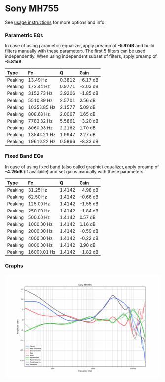 # Sony MH755
See [usage instructions](https://github.com/jaakkopasanen/AutoEq#usage) for more options and info.

### Parametric EQs
In case of using parametric equalizer, apply preamp of **-5.97dB** and build filters manually
with these parameters. The first 5 filters can be used independently.
When using independent subset of filters, apply preamp of **-5.81dB**.

| Type    | Fc          |      Q | Gain     |
|:--------|:------------|:-------|:---------|
| Peaking | 13.49 Hz    | 0.3812 | -6.17 dB |
| Peaking | 172.44 Hz   | 0.9771 | -2.03 dB |
| Peaking | 3152.73 Hz  | 3.9206 | -1.85 dB |
| Peaking | 5510.89 Hz  | 2.5701 | 2.56 dB  |
| Peaking | 10353.85 Hz | 2.1577 | 5.09 dB  |
| Peaking | 808.63 Hz   | 2.0067 | 1.65 dB  |
| Peaking | 7783.82 Hz  | 5.5861 | -3.20 dB |
| Peaking | 8060.93 Hz  | 2.2162 | 1.70 dB  |
| Peaking | 13543.21 Hz | 1.9947 | 2.27 dB  |
| Peaking | 19610.22 Hz | 0.5866 | -8.33 dB |

### Fixed Band EQs
In case of using fixed band (also called graphic) equalizer, apply preamp of **-4.26dB**
(if available) and set gains manually with these parameters.

| Type    | Fc          |      Q | Gain     |
|:--------|:------------|:-------|:---------|
| Peaking | 31.25 Hz    | 1.4142 | -4.98 dB |
| Peaking | 62.50 Hz    | 1.4142 | -0.66 dB |
| Peaking | 125.00 Hz   | 1.4142 | -1.55 dB |
| Peaking | 250.00 Hz   | 1.4142 | -1.84 dB |
| Peaking | 500.00 Hz   | 1.4142 | 0.57 dB  |
| Peaking | 1000.00 Hz  | 1.4142 | 1.16 dB  |
| Peaking | 2000.00 Hz  | 1.4142 | -0.59 dB |
| Peaking | 4000.00 Hz  | 1.4142 | -0.22 dB |
| Peaking | 8000.00 Hz  | 1.4142 | 3.90 dB  |
| Peaking | 16000.01 Hz | 1.4142 | -1.82 dB |

### Graphs
![](./Sony%20MH755.png)